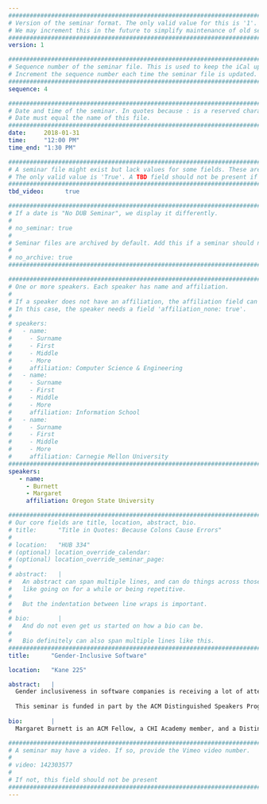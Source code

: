 ```yaml
---
################################################################################
# Version of the seminar format. The only valid value for this is '1'. 
# We may increment this in the future to simplify maintenance of old seminars.
################################################################################
version: 1

################################################################################
# Sequence number of the seminar file. This is used to keep the iCal up to date.
# Increment the sequence number each time the seminar file is updated.
################################################################################
sequence: 4

################################################################################
# Date and time of the seminar. In quotes because : is a reserved character.
# Date must equal the name of this file.
################################################################################
date:     2018-01-31
time:     "12:00 PM"
time_end: "1:30 PM"

################################################################################
# A seminar file might exist but lack values for some fields. These are 'TBD'. 
# The only valid value is 'True'. A TBD field should not be present if 'False'.
################################################################################
tbd_video:      true

################################################################################
# If a date is "No DUB Seminar", we display it differently.
#
# no_seminar: true
#
# Seminar files are archived by default. Add this if a seminar should not be.
#
# no_archive: true
################################################################################

################################################################################
# One or more speakers. Each speaker has name and affiliation.
#
# If a speaker does not have an affiliation, the affiliation field can be removed.
# In this case, the speaker needs a field 'affiliation_none: true'.
#
# speakers:
#   - name: 
#     - Surname
#     - First
#     - Middle
#     - More
#     affiliation: Computer Science & Engineering 
#   - name: 
#     - Surname
#     - First
#     - Middle
#     - More
#     affiliation: Information School 
#   - name: 
#     - Surname
#     - First
#     - Middle
#     - More
#     affiliation: Carnegie Mellon University 
################################################################################
speakers:
   - name: 
     - Burnett
     - Margaret
     affiliation: Oregon State University 

################################################################################
# Our core fields are title, location, abstract, bio.
# title:      "Title in Quotes: Because Colons Cause Errors"
# 
# location:   "HUB 334"
# (optional) location_override_calendar:
# (optional) location_override_seminar_page:
#
# abstract:   |
#   An abstract can span multiple lines, and can do things across those lines,
#   like going on for a while or being repetitive.
#
#   But the indentation between line wraps is important.
#
# bio:        |
#   And do not even get us started on how a bio can be.
#
#   Bio definitely can also span multiple lines like this.
################################################################################
title:      "Gender-Inclusive Software"

location:   "Kane 225"

abstract:   |
  Gender inclusiveness in software companies is receiving a lot of attention these days, but it overlooks a potentially critical factor: software itself. Research into how individual differences cluster by gender shows that males and females often work differently with software for problem-solving (e.g., tools for programming, debugging, spreadsheet modeling, end-user programming, game-based learning, visualizing information, etc.). In this talk, I'll present a method we call GenderMag.  At the core of the method are 5 facets of gender differences drawn from a large body of foundational work on gender differences from computer science, psychology, education, communications, and women's studies. Results from a field study were that software practitioners identified a surprisingly high number of gender-inclusiveness issues in their own software. We present these results and more, along with tales from the trenches on what it’s like to use GenderMag, our emerging work in Open Source settings, our "Teaching GenderMag" community, and ways to get involved. 
  
  This seminar is funded in part by the ACM Distinguished Speakers Program.
  
bio:        |
  Margaret Burnett is an ACM Fellow, a CHI Academy member, and a Distinguished Professor at Oregon State Unversity. Her research on gender inclusiveness in software -- especially in software tools for programming and problem-solving -- spans over 10 years. Prior to this work, most gender investigations into software had addressed only gender-targeted software, such as video games for girls. Burnett and her team systematically debunked misconceptions of gender neutrality in a variety of software platforms, and then devised software features that help avert the identified problems. She has presented keynotes and invited talks on this topic in 8 countries. She serves on a variety of HCI and Software Engineering committees and editorial boards, and on the Academic Alliance Advisory Board of the U.S. National Center for Women & Information Technology (NCWIT). More on Burnett can be found at: <http://web.engr.oregonstate.edu/~burnett/>.

################################################################################
# A seminar may have a video. If so, provide the Vimeo video number.
#
# video: 142303577
#
# If not, this field should not be present 
################################################################################
---
```

